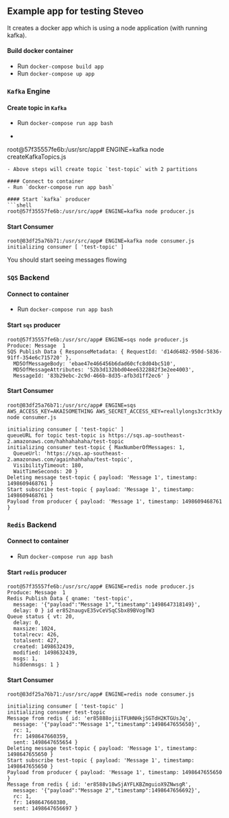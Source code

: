 ## Example app for testing Steveo

It creates a docker app which is using a node application (with running kafka).

#### Build docker container
  - Run `docker-compose build app`
  - Run `docker-compose up app`

### `Kafka` Engine

#### Create topic in `Kafka`

  - Run `docker-compose run app bash`
  - ```shell
  root@57f35557fe6b:/usr/src/app# ENGINE=kafka node createKafkaTopics.js
  ```
  - Above steps will create topic `test-topic` with 2 partitions

#### Connect to container
  - Run `docker-compose run app bash`

#### Start `kafka` producer
  ```shell
  root@57f35557fe6b:/usr/src/app# ENGINE=kafka node producer.js
  ```

#### Start Consumer
  ```shell
  root@83df25a76b71:/usr/src/app# ENGINE=kafka node consumer.js
  initializing consumer [ 'test-topic' ]
  ```
  You should start seeing messages flowing

### `SQS` Backend

#### Connect to container
  - Run `docker-compose run app bash`

#### Start `sqs` producer
  ```shell
  root@57f35557fe6b:/usr/src/app# ENGINE=sqs node producer.js
  Produce: Message  1
  SQS Publish Data { ResponseMetadata: { RequestId: 'd14d6482-950d-5836-91ff-354e6c715720' },
    MD5OfMessageBody: 'ebae47e466456b6dad60cfc8d04bc510',
    MD5OfMessageAttributes: '52b3d132bbd04ee6322882f3e2ee4003',
    MessageId: '83b29ebc-2c9d-466b-8d35-afb3d1ff2ec6' }
  ```

#### Start Consumer
  ```shell
  root@83df25a76b71:/usr/src/app# ENGINE=sqs AWS_ACCESS_KEY=AKAISOMETHING AWS_SECRET_ACCESS_KEY=reallylongs3cr3tk3y node consumer.js

  initializing consumer [ 'test-topic' ]
  queueURL for topic test-topic is https://sqs.ap-southeast-2.amazonaws.com/hahhahahaha/test-topic
  initializing consumer test-topic { MaxNumberOfMessages: 1,
    QueueUrl: 'https://sqs.ap-southeast-2.amazonaws.com/againhahhaha/test-topic',
    VisibilityTimeout: 180,
    WaitTimeSeconds: 20 }
  Deleting message test-topic { payload: 'Message 1', timestamp: 1498609468761 }
  Start subscribe test-topic { payload: 'Message 1', timestamp: 1498609468761 }
  Payload from producer { payload: 'Message 1', timestamp: 1498609468761 }
  ```

### `Redis` Backend

#### Connect to container
  - Run `docker-compose run app bash`

#### Start `redis` producer
  ```shell
  root@57f35557fe6b:/usr/src/app# ENGINE=redis node producer.js
  Produce: Message  1
  Redis Publish Data { qname: 'test-topic',
    message: '{"payload":"Message 1","timestamp":1498647318149}',
    delay: 0 } id er852naugvE35vCeVSqCSbx89BVogTW3
  Queue status { vt: 20,
    delay: 0,
    maxsize: 1024,
    totalrecv: 426,
    totalsent: 427,
    created: 1498632439,
    modified: 1498632439,
    msgs: 1,
    hiddenmsgs: 1 }
  ```

#### Start Consumer
  ```shell
  root@83df25a76b71:/usr/src/app# ENGINE=redis node consumer.js

  initializing consumer [ 'test-topic' ]
  initializing consumer test-topic
  Message from redis { id: 'er85888ojiiTFUHNHkjSGTdH2KTGUsJq',
    message: '{"payload":"Message 1","timestamp":1498647655650}',
    rc: 1,
    fr: 1498647660359,
    sent: 1498647655654 }
  Deleting message test-topic { payload: 'Message 1', timestamp: 1498647655650 }
  Start subscribe test-topic { payload: 'Message 1', timestamp: 1498647655650 }
  Payload from producer { payload: 'Message 1', timestamp: 1498647655650 }
  Message from redis { id: 'er8588v18wSjAYFLKBZmguioX9ZNwsgR',
    message: '{"payload":"Message 2","timestamp":1498647656692}',
    rc: 1,
    fr: 1498647660380,
    sent: 1498647656697 }
  ```




